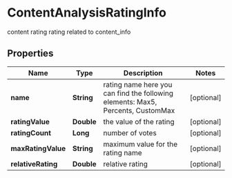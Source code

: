 

# ContentAnalysisRatingInfo

content rating rating related to content_info

## Properties

| Name | Type | Description | Notes |
|------------ | ------------- | ------------- | -------------|
|**name** | **String** | rating name here you can find the following elements: Max5, Percents, CustomMax |  [optional] |
|**ratingValue** | **Double** | the value of the rating |  [optional] |
|**ratingCount** | **Long** | number of votes |  [optional] |
|**maxRatingValue** | **String** |  maximum value for the rating name |  [optional] |
|**relativeRating** | **Double** | relative rating |  [optional] |



